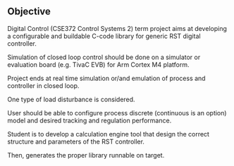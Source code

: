 ## Objective

Digital Control (CSE372 Control Systems 2) term project aims at developing a configurable and buildable C-code library for generic RST digital controller.

Simulation of closed loop control should be done on a simulator or evaluation board (e.g. TivaC EVB) for Arm Cortex M4 platform. 

Project ends at real time simulation or/and emulation of process and controller in closed loop.

One type of load disturbance is considered.

User should be able to configure process discrete (continuous is an option) model and desired tracking and regulation performance.

Student is to develop a calculation engine tool that design the correct structure and parameters of the RST controller. 

Then, generates the proper library runnable on target.
